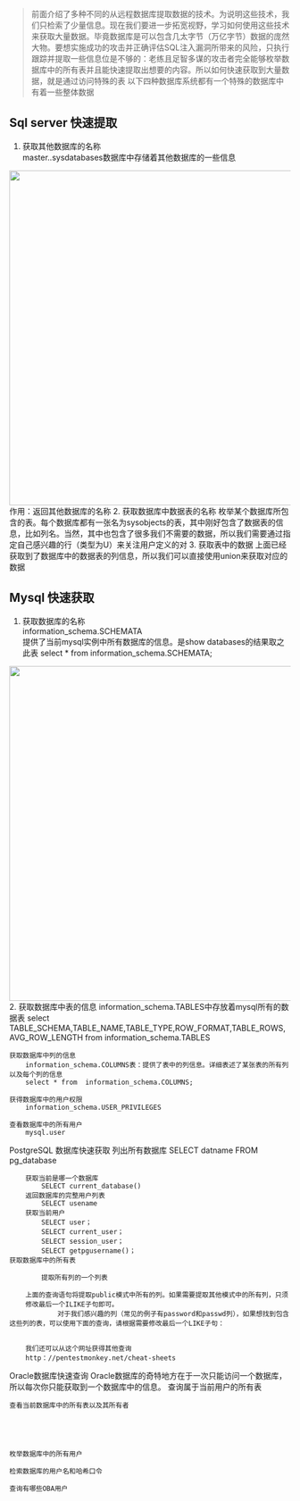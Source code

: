 >前面介绍了多种不同的从远程数据库提取数据的技术。为说明这些技术，我们只检索了少量信息。现在我们要进一步拓宽视野，学习如何使用这些技术来获取大量数据。毕竟数据库是可以包含几太字节（万亿字节）数据的庞然大物。要想实施成功的攻击并正确评估SQL注入漏洞所带来的风险，只执行跟踪并提取一些信息位是不够的：老练且足智多谋的攻击者完全能够枚举数据库中的所有表并且能快速提取出想要的内容。所以如何快速获取到大量数据，就是通过访问特殊的表
以下四种数据库系统都有一个特殊的数据库中有着一些整体数据

## Sql server 快速提取
1. 获取其他数据库的名称  
master..sysdatabases数据库中存储着其他数据库的一些信息
<img src="../pictures/9dm4tfpci6f.png" width="600" />
作用：返回其他数据库的名称  
2. 获取数据库中数据表的名称  
枚举某个数据库所包含的表。每个数据库都有一张名为sysobjects的表，其中刚好包含了数据表的信息，比如列名。当然，其中也包含了很多我们不需要的数据，所以我们需要通过指定自己感兴趣的行（类型为U）来关注用户定义的对  
3. 获取表中的数据  
上面已经获取到了数据库中的数据表的列信息，所以我们可以直接使用union来获取对应的数据

		


## Mysql 快速获取
1. 获取数据库的名称  
information_schema.SCHEMATA  
提供了当前mysql实例中所有数据库的信息。是show databases的结果取之此表
select * from information_schema.SCHEMATA;
<img src="../pictures/9kiz0cipthi.png" width="600" />  
2. 获取数据库中表的信息  
information_schema.TABLES中存放着mysql所有的数据表  
select    TABLE_SCHEMA,TABLE_NAME,TABLE_TYPE,ROW_FORMAT,TABLE_ROWS,AVG_ROW_LENGTH  from information_schema.TABLES
		
	获取数据库中列的信息
		information_schema.COLUMNS表：提供了表中的列信息。详细表述了某张表的所有列以及每个列的信息
		select * from  information_schema.COLUMNS;
		
	获得数据库中的用户权限
		information_schema.USER_PRIVILEGES
		
	查看数据库中的所有用户
		mysql.user
		
PostgreSQL 数据库快速获取
	列出所有数据库
		SELECT datname FROM pg_database
		
		获取当前是哪一个数据库
			SELECT current_database()
		返回数据库的完整用户列表
			SELECT usename
		获取当前用户
			SELECT user；
			SELECT current_user；
			SELECT session_user；
			SELECT getpgusername()；
	获取数据库中的所有表
		
			提取所有列的一个列表
		
		上面的查询语句将提取public模式中所有的列。如果需要提取其他模式中的所有列，只须
		修改最后一个ILIKE子句即可。
		        对于我们感兴趣的列（常见的例子有password和passwd列），如果想找到包含这些列的表，可以使用下面的查询，请根据需要修改最后一个LIKE子句：
		
		
		我们还可以从这个网址获得其他查询
		http：//pentestmonkey.net/cheat-sheets
Oracle数据库快速查询
	Oracle数据库的奇特地方在于一次只能访问一个数据库，所以每次你只能获取到一个数据库中的信息。
	查询属于当前用户的所有表
	
		
	查看当前数据库中的所有表以及其所有者
	
	
	
	
	
	枚举数据库中的所有用户
	
	检索数据库的用户名和哈希口令
	
	查询有哪些OBA用户
	
		
	

